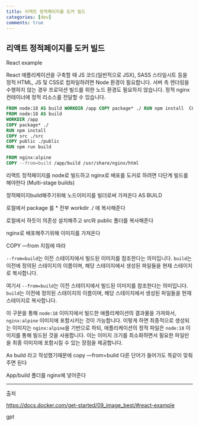 ```yaml
---
title: 리액트 정적페이지를 도커 빌드
categories: [dev]
comments: true
---
```


## 리액트 정적페이지를 도커 빌드

React example

React 애플리케이션을 구축할 때 JS 코드(일반적으로 JSX), SASS 스타일시트 등을 정적 HTML, JS 및 CSS로 컴파일하려면 Node 환경이 필요합니다. 서버 측 렌더링을 수행하지 않는 경우 프로덕션 빌드를 위한 노드 환경도 필요하지 않습니다. 정적 nginx 컨테이너에 정적 리소스를 전달할 수 있습니다.

```dockerfile
FROM node:18 AS build WORKDIR /app COPY package* ./ RUN npm install  COPY src ./src COPY public ./public RUN npm run build  FROM nginx:alpine COPY --from=build /app/build /usr/share/nginx/html
FROM node:18 AS build
WORKDIR /app
COPY package* ./
RUN npm install
COPY src ./src
COPY public ./public
RUN npm run build

FROM nginx:alpine
COPY --from=build /app/build /usr/share/nginx/html
```

리액트 정적페이지를 node로 빌드하고 nginx로 배포를 도커로 하려면 다단계 빌드를 해야한다 (Multi-stage builds)

정적페이지build해주기위해 노드이미지를 빌더로써 가져온다 AS BUILD

로컬에서 package 를 \* 전부 workdir ./ 에 복사해준다

로컬에서 하듯이 의존성 설치해주고 src와 public 폴더를 복사해준다

nginx로 배포해주기위해 이미지를 가져온다

COPY —from 지침에 따라

`--from=build`는 이전 스테이지에서 빌드된 이미지를 참조한다는 의미입니다. `build`는 이전에 정의된 스테이지의 이름이며, 해당 스테이지에서 생성된 파일들을 현재 스테이지로 복사합니다.

여기서 `--from=build`는 이전 스테이지에서 빌드된 이미지를 참조한다는 의미입니다. `build`는 이전에 정의된 스테이지의 이름이며, 해당 스테이지에서 생성된 파일들을 현재 스테이지로 복사합니다.

이 구문을 통해 `node:18` 이미지에서 빌드한 애플리케이션의 결과물을 가져와서, `nginx:alpine` 이미지에 포함시키는 것이 가능합니다. 이렇게 하면 최종적으로 생성되는 이미지는 `nginx:alpine`을 기반으로 하되, 애플리케이션의 정적 파일은 `node:18` 이미지를 통해 빌드된 것을 사용합니다. 이는 이미지 크기를 최소화하면서 필요한 파일만을 최종 이미지에 포함시킬 수 있는 장점을 제공합니다.

As build 라고 작성했기때문에 copy —from=build
다른 단어가 들어가도 똑같이 맞춰주면 된다

App/build 폴더를 nginx에 넣어준다

---

출처

https://docs.docker.com/get-started/09_image_best/#react-example

gpt
